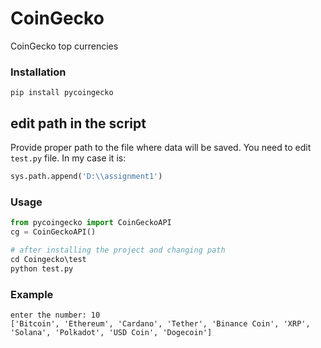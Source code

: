 # CoinGecko
 CoinGecko top currencies 
 
### Installation 

```
pip install pycoingecko
```

## edit path in the script

Provide proper path to the file where data will be saved. You need to edit `test.py` file. In my case it is:

```python
sys.path.append('D:\\assignment1')
```

### Usage 

```python
from pycoingecko import CoinGeckoAPI
cg = CoinGeckoAPI()
```

```python
# after installing the project and changing path
cd Coingecko\test
python test.py
```

### Example

```
enter the number: 10
['Bitcoin', 'Ethereum', 'Cardano', 'Tether', 'Binance Coin', 'XRP', 'Solana', 'Polkadot', 'USD Coin', 'Dogecoin']
```
